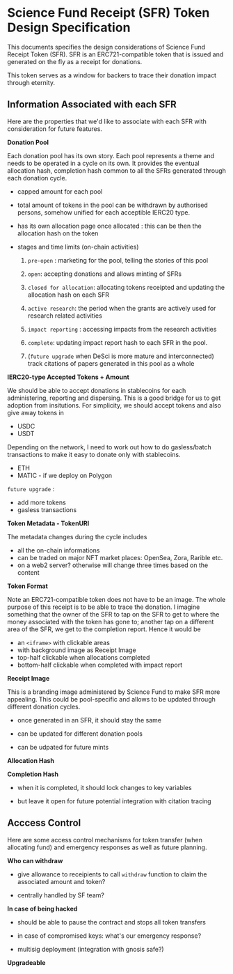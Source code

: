 # Science Fund Receipt (SFR) Token Design Specification

This documents specifies the design considerations of Science Fund Receipt Token (SFR). SFR is an ERC721-compatible token that is issued and generated on the fly as a receipt for donations. 

This token serves as a window for backers to trace their donation impact through eternity.



## **Information Associated with each SFR**



Here are the properties that we'd like to associate with each SFR with consideration for future features.


**Donation Pool**

Each donation pool has its own story. Each pool represents a theme and needs to be operated in a cycle on its own. It provides the eventual allocation hash, completion hash common to all the SFRs generated through each donation cycle. 

- capped amount for each pool


- total amount of tokens in the pool can be withdrawn by authorised persons, somehow unified for each acceptible IERC20 type.

- has its own allocation page once allocated : this can be then the allocation hash on the token

    
- stages and time limits (on-chain activities) 

    1.  `pre-open` : marketing for the pool, telling the stories of this pool 
    
    2.  `open`: accepting donations and allows minting of SFRs
    
    3. `closed for allocation`: allocating tokens receipted and updating the allocation hash on each SFR 

    4. `active research`: the period when the grants are actively used for research related activities

    5. `impact reporting` : accessing impacts from the research activities 
    
    6. `complete`: updating impact report hash to each SFR in the pool.  

    7. (`future upgrade` when DeSci is more mature and interconnected) track citations of papers generated in this pool as a whole 


**IERC20-type Accepted Tokens +  Amount**

We should be able to accept donations in stablecoins for each administering, reporting and dispersing. This is a good bridge for us to get adoption from insitutions. 
For simplicity, we should accept tokens and also give away tokens in 

- USDC
- USDT

Depending on the network, I need to work out how to do gasless/batch transactions to make it easy to donate only with stablecoins.

- ETH
- MATIC - if we deploy on Polygon

`future upgrade` : 
 - add more tokens 
 - gasless transactions

**Token Metadata - TokenURI**

The metadata changes during the cycle includes

- all the on-chain informations
- can be traded on major NFT market places: OpenSea, Zora, Rarible etc.
- on a web2 server? otherwise will change three times based on the content


**Token Format**

Note an ERC721-compatible token does not have to be an image. The whole purpose of this receipt is to be able to trace the donation. I imagine something that the owner of the SFR to tap on the SFR to get to where the money associated with the token has gone to; another tap on a different area of the SFR, we get to the completion report. Hence it would be 

- an `<iframe>` with clickable areas
- with background image as Receipt Image
- top-half clickable when allocations completed
- bottom-half clickable when completed with impact report


**Receipt Image**

This is a branding image administered by Science Fund to make SFR more appealing. This could be pool-specific and allows to be updated through different donation cycles.


 - once generated in an SFR, it should stay the same
   
 - can be updated for different donation pools
    
 - can be udpated for future mints

**Allocation Hash**



**Completion Hash**

- when it is completed, it should lock changes to key variables

- but leave it open for future potential integration with citation tracing




## **Acccess Control**

Here are some access control mechanisms for token transfer (when allocating fund) and emergency responses as well as future planning.

**Who can withdraw**

- give allowance to receipients to call `withdraw` function to claim the associated amount and token?

- centrally handled by SF team?


**In case of being hacked**


- should be able to pause the contract and stops all token transfers

- in case of compromised keys: what's our emergency response?

- multisig deployment (integration with gnosis safe?)


**Upgradeable**

